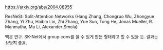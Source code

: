 https://arxiv.org/abs/2004.08955

ResNeSt: Split-Attention Networks (Hang Zhang, Chongruo Wu, Zhongyue Zhang, Yi Zhu, Haibin Lin, Zhi Zhang, Yue Sun, Tong He, Jonas Mueller, R. Manmatha, Mu Li, Alexander Smola)

백본 연구. SK-Net에서 group conv를 쓸 수 있게 만든 형태라고 할 수 있을 듯. 결과는 상당히 좋음.